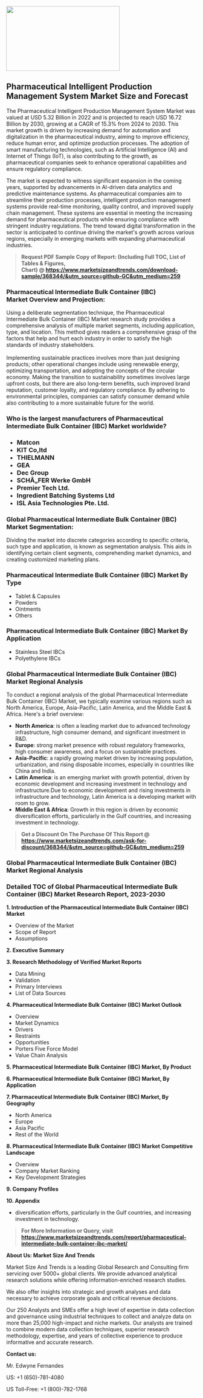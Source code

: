 <p><img class="alignnone size-medium wp-image-20088" src="https://ffe5etoiles.com/wp-content/uploads/2024/12/MST1-300x171.png" alt="" width="300" height="171" /></p><h2>Pharmaceutical Intelligent Production Management System Market Size and Forecast</h2><p>The Pharmaceutical Intelligent Production Management System Market was valued at USD 5.32 Billion in 2022 and is projected to reach USD 16.72 Billion by 2030, growing at a CAGR of 15.3% from 2024 to 2030. This market growth is driven by increasing demand for automation and digitalization in the pharmaceutical industry, aiming to improve efficiency, reduce human error, and optimize production processes. The adoption of smart manufacturing technologies, such as Artificial Intelligence (AI) and Internet of Things (IoT), is also contributing to the growth, as pharmaceutical companies seek to enhance operational capabilities and ensure regulatory compliance.</p><p>The market is expected to witness significant expansion in the coming years, supported by advancements in AI-driven data analytics and predictive maintenance systems. As pharmaceutical companies aim to streamline their production processes, intelligent production management systems provide real-time monitoring, quality control, and improved supply chain management. These systems are essential in meeting the increasing demand for pharmaceutical products while ensuring compliance with stringent industry regulations. The trend toward digital transformation in the sector is anticipated to continue driving the market's growth across various regions, especially in emerging markets with expanding pharmaceutical industries.</p></p><blockquote id="" class=""><strong>Request PDF Sample Copy of Report: (Including Full TOC, List of Tables &amp; Figures, Chart)&nbsp;@&nbsp;<strong><a href="https://www.marketsizeandtrends.com/download-sample/368344/&utm_source=github-GC&utm_medium=259" target="_blank">https://www.marketsizeandtrends.com/download-sample/368344/&utm_source=github-GC&utm_medium=259</a></strong></strong></blockquote><h3 id="" class="">Pharmaceutical Intermediate Bulk Container (IBC) Market&nbsp;Overview and Projection:</h3><p id="" class="">Using a deliberate segmentation technique, the Pharmaceutical Intermediate Bulk Container (IBC) Market research study provides a comprehensive analysis of multiple market segments, including application, type, and location. This method gives readers a comprehensive grasp of the factors that help and hurt each industry in order to satisfy the high standards of industry stakeholders. <br /> <br />Implementing sustainable practices involves more than just designing products; other operational changes include using renewable energy, optimizing transportation, and adopting the concepts of the circular economy. Making the transition to sustainability sometimes involves large upfront costs, but there are also long-term benefits, such improved brand reputation, customer loyalty, and regulatory compliance. By adhering to environmental principles, companies can satisfy consumer demand while also contributing to a more sustainable future for the world.</p><h3 id="" class="">Who is the largest manufacturers of&nbsp;Pharmaceutical Intermediate Bulk Container (IBC) Market worldwide?</h3><h3 class=""><p><ul><li>Matcon </li><li> KIT Co,ltd </li><li> THIELMANN </li><li> GEA </li><li> Dec Group </li><li> SCHÃ„FER Werke GmbH </li><li> Premier Tech Ltd. </li><li> Ingredient Batching Systems Ltd </li><li> ISL Asia Technologies Pte. Ltd.</li></ul></p></h3><h3 id="" class="">Global&nbsp;Pharmaceutical Intermediate Bulk Container (IBC) Market Segmentation:</h3><p id="" class="">Dividing the market into discrete categories according to specific criteria, such type and application, is known as segmentation analysis. This aids in identifying certain client segments, comprehending market dynamics, and creating customized marketing plans.</p><h3 id="" class="">Pharmaceutical Intermediate Bulk Container (IBC) Market&nbsp;By Type</h3><p><p><ul><li>Tablet & Capsules</li><li> Powders</li><li> Ointments</li><li> Others</p></li></ul></p></p><h3 id="" class="">Pharmaceutical Intermediate Bulk Container (IBC) Market&nbsp;By Application</h3><p class=""><p><ul><li>Stainless Steel IBCs</li><li> Polyethylene IBCs</li></ul></p></p><h3 id="" class="">Global Pharmaceutical Intermediate Bulk Container (IBC) Market Regional Analysis</h3><p id="" class="">To conduct a regional analysis of the global Pharmaceutical Intermediate Bulk Container (IBC) Market, we typically examine various regions such as North America, Europe, Asia-Pacific, Latin America, and the Middle East &amp; Africa. Here's a brief overview:</p><ul><li><strong>North America</strong>: is often a leading market due to advanced technology infrastructure, high consumer demand, and significant investment in R&amp;D.</li><li><strong>Europe</strong>: strong market presence with robust regulatory frameworks, high consumer awareness, and a focus on sustainable practices.</li><li><strong>Asia-Pacific</strong>: a rapidly growing market driven by increasing population, urbanization, and rising disposable incomes, especially in countries like China and India.</li><li><strong>Latin America</strong>: is an emerging market with growth potential, driven by economic development and increasing investment in technology and infrastructure.Due to economic development and rising investments in infrastructure and technology, Latin America is a developing market with room to grow.</li><li><strong>Middle East &amp; Africa</strong>: Growth in this region is driven by economic diversification efforts, particularly in the Gulf countries, and increasing investment in technology.</li></ul><blockquote id="" class=""><strong>Get a Discount On The Purchase Of This Report @ <strong><a href="https://www.marketsizeandtrends.com/ask-for-discount/368344/&utm_source=github-GC&utm_medium=259" target="_blank">https://www.marketsizeandtrends.com/ask-for-discount/368344/&utm_source=github-GC&utm_medium=259</a></strong></strong></blockquote><h3 id="" class="">Global Pharmaceutical Intermediate Bulk Container (IBC) Market Regional Analysis</h3><h3 id="" class="">Detailed TOC of Global Pharmaceutical Intermediate Bulk Container (IBC) Market Research Report, 2023-2030</h3><p id="" class=""><strong>1. Introduction of the Pharmaceutical Intermediate Bulk Container (IBC) Market</strong></p><ul><li>Overview of the Market</li><li>Scope of Report</li><li>Assumptions</li></ul><p id="" class=""><strong>2. Executive Summary</strong></p><p id="" class=""><strong>3. Research Methodology of Verified Market Reports</strong></p><ul><li>Data Mining</li><li>Validation</li><li>Primary Interviews</li><li>List of Data Sources</li></ul><p id="" class=""><strong>4. Pharmaceutical Intermediate Bulk Container (IBC) Market Outlook</strong></p><ul><li>Overview</li><li>Market Dynamics</li><li>Drivers</li><li>Restraints</li><li>Opportunities</li><li>Porters Five Force Model</li><li>Value Chain Analysis</li></ul><p id="" class=""><strong>5. Pharmaceutical Intermediate Bulk Container (IBC) Market, By Product</strong></p><p id="" class=""><strong>6. Pharmaceutical Intermediate Bulk Container (IBC) Market, By Application</strong></p><p id="" class=""><strong>7. Pharmaceutical Intermediate Bulk Container (IBC) Market, By Geography</strong></p><ul><li>North America</li><li>Europe</li><li>Asia Pacific</li><li>Rest of the World</li></ul><p id="" class=""><strong>8. Pharmaceutical Intermediate Bulk Container (IBC) Market Competitive Landscape</strong></p><ul><li>Overview</li><li>Company Market Ranking</li><li>Key Development Strategies</li></ul><p id="" class=""><strong>9. Company Profiles</strong></p><p id="" class=""><strong>10. Appendix</strong></p><ul><li>diversification efforts, particularly in the Gulf countries, and increasing investment in technology.</li></ul><blockquote id="" class=""><strong>For More Information or Query, visit <strong><strong><a href="https://www.marketsizeandtrends.com/report/pharmaceutical-intermediate-bulk-container-ibc-market/" target="_blank">https://www.marketsizeandtrends.com/report/pharmaceutical-intermediate-bulk-container-ibc-market/</a></strong></strong></strong></blockquote><p id="" class=""><strong>About Us: Market Size And Trends</strong></p><p id="" class="">Market Size And Trends is a leading Global Research and Consulting firm servicing over 5000+ global clients. We provide advanced analytical research solutions while offering information-enriched research studies.</p><p id="" class="">We also offer insights into strategic and growth analyses and data necessary to achieve corporate goals and critical revenue decisions.</p><p id="" class="">Our 250 Analysts and SMEs offer a high level of expertise in data collection and governance using industrial techniques to collect and analyze data on more than 25,000 high-impact and niche markets. Our analysts are trained to combine modern data collection techniques, superior research methodology, expertise, and years of collective experience to produce informative and accurate research.</p><p id="" class=""><strong>Contact us:</strong></p><p id="" class="">Mr. Edwyne Fernandes</p><p id="" class="">US: +1 (650)-781-4080</p><p id="" class="">US Toll-Free: +1 (800)-782-1768</p>
